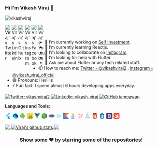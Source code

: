### Hi I'm Vikash Viraj 👋

<p align="left"> <img src="https://komarev.com/ghpvc/?username=vikashviraj&label=Views&color=blue&style=plastic" alt="vikashviraj" /> </p>

<a href="https://twitter.com/vikashviraj2">
  <img align="left" alt="Viraj's Twitter" width="22px" src="https://cdn.jsdelivr.net/npm/simple-icons@v3/icons/twitter.svg" />
</a>
<a href="https://linkedin.com/in/vikash-viraj">
  <img align="left" alt="Viraj's Linkdein" width="22px" src="https://cdn.jsdelivr.net/npm/simple-icons@v3/icons/linkedin.svg" />
</a>
<a href="https://github.com/vikashviraj">
  <img align="left" alt="Viraj's Github" width="22px" src="https://cdn.jsdelivr.net/npm/simple-icons@v3/icons/github.svg" />
</a>
<a href="https://instagram.com/vikash_viraj_official/">
  <img align="left" alt="Viraj's Instagram" width="22px" src="https://cdn.jsdelivr.net/npm/simple-icons@v3/icons/instagram.svg" />
</a>
<a href="https://www.facebook.com/vikashviraj2/">
  <img align="left" alt="Viraj's Facebook" width="22px" src="https://cdn.jsdelivr.net/npm/simple-icons@v3/icons/facebook.svg" />
</a>
<a href="https://www.youtube.com/channel/UCjJHOSHzLQx0E3rNdYS74gw">
  <img align="left" alt="Viraj's Youtube" width="22px" src="https://cdn.jsdelivr.net/npm/simple-icons@v3/icons/youtube.svg" />
</a>

<br/>
<br/>



- 🔭 I’m currently working on [Self Investment](https://amarpali.co.in).
- 🌱 I’m currently learning Reactjs.
- 👯 I’m looking to collaborate on [Instagram](https://instagram.com/vikash_viraj_official).
- 🤔 I’m looking for help with Flutter.
- 💬 Ask me about Flutter or any tech related stuff.
- 📫 How to reach me: [Twitter - @vikashviraj2](https://twitter.com/vikashviraj2) , [Instagram - @vikash_viraj_official](https://instagram.com/vikash_viraj_official)
- 😄 Pronouns: He/His
- ⚡ Fun fact: I spend almost 6 hours developing apps everyday.

[![Twitter: vikashviraj2](https://img.shields.io/twitter/follow/vikashviraj2?style=social)](https://twitter.com/vikashviraj2)
[![Linkedin: vikash-viraj](https://img.shields.io/badge/-vikashviraj-blue?style=flat-square&logo=Linkedin&logoColor=white&link=https://www.linkedin.com/in/vikash-viraj/)](https://www.linkedin.com/in/vikash-viraj/)
[![GitHub iampawan](https://img.shields.io/github/followers/vikashviraj?label=follow&style=social)](https://github.com/vikashviraj)


**Languages and Tools:**  

<code><img height="20" src="https://raw.githubusercontent.com/github/explore/80688e429a7d4ef2fca1e82350fe8e3517d3494d/topics/flutter/flutter.png"></code>
<code><img height="20" src="https://raw.githubusercontent.com/github/explore/80688e429a7d4ef2fca1e82350fe8e3517d3494d/topics/dart/dart.png"></code>
<code><img height="20" src="https://raw.githubusercontent.com/github/explore/80688e429a7d4ef2fca1e82350fe8e3517d3494d/topics/android/android.png"></code>
<code><img height="20" src="https://raw.githubusercontent.com/github/explore/80688e429a7d4ef2fca1e82350fe8e3517d3494d/topics/javascript/javascript.png"></code>
<code><img height="20" src="https://raw.githubusercontent.com/github/explore/80688e429a7d4ef2fca1e82350fe8e3517d3494d/topics/vue/vue.png"></code>
<code><img height="20" src="https://raw.githubusercontent.com/github/explore/80688e429a7d4ef2fca1e82350fe8e3517d3494d/topics/nodejs/nodejs.png"></code>
<code><img height="20" src="https://raw.githubusercontent.com/github/explore/80688e429a7d4ef2fca1e82350fe8e3517d3494d/topics/php/php.png"></code>
<code><img height="20" src="https://raw.githubusercontent.com/github/explore/80688e429a7d4ef2fca1e82350fe8e3517d3494d/topics/react/react.png"></code>
<code><img height="20" src="https://raw.githubusercontent.com/github/explore/80688e429a7d4ef2fca1e82350fe8e3517d3494d/topics/kotlin/kotlin.png"></code>
<code><img height="20" src="https://raw.githubusercontent.com/github/explore/80688e429a7d4ef2fca1e82350fe8e3517d3494d/topics/java/java.png"></code>
<code><img height="20" src="https://raw.githubusercontent.com/github/explore/80688e429a7d4ef2fca1e82350fe8e3517d3494d/topics/laravel/laravel.png"></code>
<code><img height="20" src="https://raw.githubusercontent.com/github/explore/80688e429a7d4ef2fca1e82350fe8e3517d3494d/topics/c/c.png"></code>
<code><img height="20" src="https://raw.githubusercontent.com/github/explore/80688e429a7d4ef2fca1e82350fe8e3517d3494d/topics/html/html.png"></code>
<code><img height="20" src="https://raw.githubusercontent.com/github/explore/80688e429a7d4ef2fca1e82350fe8e3517d3494d/topics/css/css.png"></code>
<code><img height="20" src="https://raw.githubusercontent.com/github/explore/80688e429a7d4ef2fca1e82350fe8e3517d3494d/topics/bootstrap/bootstrap.png"></code>
<code><img height="20" src="https://raw.githubusercontent.com/github/explore/80688e429a7d4ef2fca1e82350fe8e3517d3494d/topics/swift/swift.png"></code>  

<a href="https://github.com/vikashviraj">
  <img align="center" src="https://github-readme-stats.vercel.app/api/top-langs/?username=vikashviraj&theme=dark&hide_langs_below=1" />
</a>
<a href="https://github.com/vikashviraj">
 <img align="center" src="https://github-readme-stats.vercel.app/api?username=vikashviraj&show_icons=true&theme=dark&line_height=27" alt="Viraj's github stats"/>
</a>
<a href="https://github.com/vikashviraj/School-Management-System-Using-PHP">
  <img align="center" src="https://github-readme-stats.vercel.app/api/pin/?username=vikashviraj&repo=School-Management-System-Using-PHP&theme=dark" />

</a>

<div align="center">

### Show some ❤️ by starring some of the repositories!

</div>
